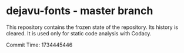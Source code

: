 # dejavu-fonts - master branch

This repository contains the frozen state of the repository.
Its history is cleared. It is used only for static code
analysis with Codacy.

Commit Time: 1734445446